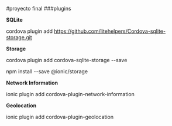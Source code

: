 #proyecto final
###plugins



**SQLite**

cordova plugin add https://github.com/litehelpers/Cordova-sqlite-storage.git


**Storage**

cordova plugin add cordova-sqlite-storage --save

npm install --save @ionic/storage


**Network Information**

ionic plugin add cordova-plugin-network-information


**Geolocation**

ionic plugin add cordova-plugin-geolocation



